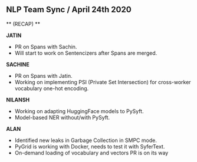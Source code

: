 ## NLP Team Sync / April 24th 2020


** (RECAP) **

**JATIN**

- PR on Spans with Sachin.
- Will start to work on Sentencizers after Spans are merged.


**SACHINE**

- PR on Spans with Jatin.
- Working on implementing PSI (Private Set Intersection) for cross-worker vocabulary one-hot encoding.

**NILANSH**

- Working on adapting HuggingFace models to PySyft.
- Model-based NER without/with PySyft.

**ALAN**

- Identified new leaks in Garbage Collection in SMPC mode.
- PyGrid is working with Docker, needs to test it with SyferText.
- On-demand loading of vocabulary and vectors PR is on its way

